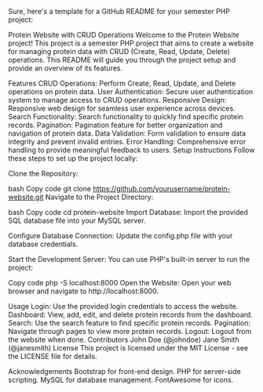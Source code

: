 
Sure, here's a template for a GitHub README for your semester PHP project:

Protein Website with CRUD Operations
Welcome to the Protein Website project! This project is a semester PHP project that aims to create a website for managing protein data with CRUD (Create, Read, Update, Delete) operations. This README will guide you through the project setup and provide an overview of its features.

Features
CRUD Operations: Perform Create, Read, Update, and Delete operations on protein data.
User Authentication: Secure user authentication system to manage access to CRUD operations.
Responsive Design: Responsive web design for seamless user experience across devices.
Search Functionality: Search functionality to quickly find specific protein records.
Pagination: Pagination feature for better organization and navigation of protein data.
Data Validation: Form validation to ensure data integrity and prevent invalid entries.
Error Handling: Comprehensive error handling to provide meaningful feedback to users.
Setup Instructions
Follow these steps to set up the project locally:

Clone the Repository:

bash
Copy code
git clone https://github.com/yourusername/protein-website.git
Navigate to the Project Directory:

bash
Copy code
cd protein-website
Import Database: Import the provided SQL database file into your MySQL server.

Configure Database Connection: Update the config.php file with your database credentials.

Start the Development Server: You can use PHP's built-in server to run the project:

Copy code
php -S localhost:8000
Open the Website: Open your web browser and navigate to http://localhost:8000.

Usage
Login: Use the provided login credentials to access the website.
Dashboard: View, add, edit, and delete protein records from the dashboard.
Search: Use the search feature to find specific protein records.
Pagination: Navigate through pages to view more protein records.
Logout: Logout from the website when done.
Contributors
John Doe (@johndoe)
Jane Smith (@janesmith)
License
This project is licensed under the MIT License - see the LICENSE file for details.

Acknowledgements
Bootstrap for front-end design.
PHP for server-side scripting.
MySQL for database management.
FontAwesome for icons.

